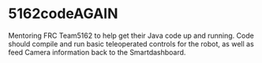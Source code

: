 # 5162codeAGAIN
Mentoring FRC Team5162 to help get their Java code up and running.
Code should compile and run basic teleoperated controls for the robot, as well as feed Camera information back to the Smartdashboard.
